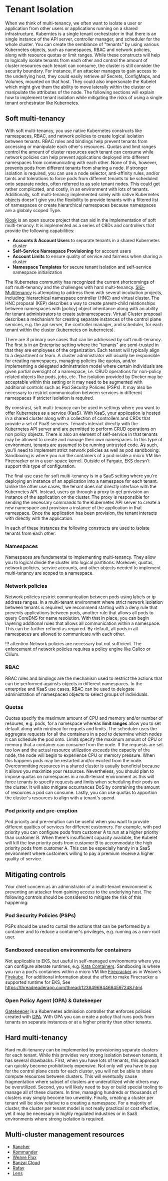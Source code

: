 # Tenant Isolation

When we think of multi-tenancy, we often want to isolate a user or application
from other users or applications running on a shared infrastructure. Kuberntes
is a single tenant orchestrator in that there is an single instance of the API
server, controller manager, and scheduler for the whole cluster. You can create
the semblance of "tenants" by using various Kubernetes objects, such as
namespaces, RBAC and network policies, along with resource quotas or limit
ranges.  While these constructs will help to logically isolate tenants from each
other and control the amount of cluster resources each tenant can consume, the
cluster is still consider the security boundary.  For instance, if an attacker
manages to gain access to the underlying host, they could easily retrieve _all_
Secrets, ConfigMaps, and Volumes, mounted on that host.  They could also
impersonate the Kubelet which might give them the ability to move laterally
within the cluster or manipulate the attributes of the node.  The following
sections will explain how to implement tenant isolation while mitigating the
risks of using a single tenant orchestrator like Kubernetes.

## Soft multi-tenancy

With soft multi-tenancy, you use native Kubernetes constructs like namespaces,
RBAC, and network policies to create logical isolation between tenants.  RBAC
roles and bindings help prevent tenants from accessing or manipulate each
other's resources.  Quotas and limit ranges control the amount of cluster
resources each tenant can consume while network policies can help prevent
applications deployed into different namespaces from communicating with each
other.  None of this, however, prevents pods from different tenants from sharing
a node.  If stronger isolation is required, you can use a node selector,
anti-affinity rules, and/or taints and tolerations to force pods from different
tenants to be scheduled onto separate nodes, often referred to as sole tenant
nodes. This could get rather complicated, and costly, in an environment with
lots of tenants.  Additionally, soft multi-tenancy implemented solely with
native Kubernetes objects doesn't give you the flexibility to provide tenants
with a filtered list of namespaces or create hierarchical namespaces because
namespaces are a globaly scoped Type.

[Kiosk](https://github.com/kiosk-sh/kiosk) is an open source project that can
aid in the implementation of soft multi-tenancy.  It is implemented as a series
of CRDs and controllers that provide the following capabilities:

  + **Accounts & Account Users** to separate tenants in a shared Kubernetes
    cluster
  + **Self-Service Namespace Provisioning** for account users
  + **Account Limits** to ensure quality of service and fairness when sharing a
    cluster
  + **Namespace Templates** for secure tenant isolation and self-service
    namespace initialization

The Kubernetes community has recognized the current shortcomings of soft
multi-tenancy and the challenges with hard multi-tenancy.
[SIG-Multitenancy](https://github.com/kubernetes-sigs/multi-tenancy) is
attempting to address them with several incubation projects, including:
hierarchical namespace controller (HNC) and virtual cluster. The HNC proposal
(KEP) describes a way to create parent-child relationships between namespaces
with \[policy\] object inheritance along with an ability for tenant
administrators to create subnamespaces. Virtual Cluster proposal describes a
mechanism for creating separate instances of the control plane services, e.g.
the api server, the controller manager, and scheduler, for each tenant within
the cluster (kubernetes on kubernetes).

There are 3 primary use cases that can be addressed by soft multi-tenancy.  The
first is in an Enterprise setting where the "tenants" are semi-trusted in that
they are employees of the organization.  Each tenant will typically align to a
department or team. A cluster administrator will usually be responsible for
creating namespaces, managing policies like quotas, and/or implementing a
delegated adminstration model where certain individuals are given partial
oversight of a namespace, i.e. CRUD operations for non-policy related objects
like pods, jobs, etc. The isolation provided by Docker may be acceptable within
this setting or it may need to be augmented with additional controls such as Pod
Security Policies (PSPs). It may also be necessary to restrict communication
between services in different namespaces if stricter isolation is required.

By constrast, soft multi-tenancy can be used in settings where you want to offer
Kubernetes as a service (KaaS).  With KaaS, your application is hosted in a
shared cluster along with a collection of controllers and CRDs that provide a
set of PaaS services.  Tenants interact directly with the Kubernetes API server
and are permitted to perform CRUD operations on non policy objects.  There is
also an element of self-service in that tenants may be allowed to create and
manage their own namespaces.  In this type of environment, tenants are assumed
to be running untrusted code.  As such, you'll need to implement strict network
policies as well as pod sandboxing.  Sandboxing is where you run the containers
of a pod inside a micro VM like Firecracker or in a user-space kernel.  Outside
of Fargate, EKS doesn't support this type of configuration.

The final use case for soft multi-tenancy is in a SaaS setting where you're
deploying an instance of an application into a namespace for each tenant.
Unlike the other use cases, the tenant does not directly interface with the
Kubernetes API.  Instead, users go through a proxy to get provision an instance
of the application on the cluster.  The proxy is responsible for sending the
necessary commands to the  Kubernetes API server to create a new namespace and
provision a instance of the application in that namespace.  Once the application
has been provision, the tenant interacts with directly with the application.

In each of these instances the following constructs are used to isolate tenants
from each other:

### Namespaces

Namespaces are fundamental to implementing multi-tenancy.  They allow you to
logical divide the cluster into logical partitions.  Moreover, quotas, network
policies, service accounts, and other objects needed to implement multi-tenancy
are scoped to a namespace.

### Network policies

Network policies restrict communication between pods using labels or ip address
ranges.  In a multi-tenant environment where strict network isolation between
tenants is required, we recommend starting with a deny rule that prevents
applications between pods, another rule that allows all pods to query CoreDNS
for name resolution.  With that in place, you can begin layering additional
rules that allows all communication within a namespace.  This can be further
refined as required.  By default, all pods in all namespaces are allowed to
communicate with each other.

!!! attention Network policies are necessary but not sufficient. The enforcement
    of network policies requires a policy engine like Calico or Cilium.

### RBAC

RBAC roles and bindings are the mechanism used to restrict the actions that can
be performed againsts objects in different namespaces.  In the enterprise and
KaaS use cases, RBAC can be used to delegate administration of namespaced
objects to select groups of individuals.

### Quotas

Quotas specify the maximum amount of CPU and memory and/or number of resoures,
e.g. pods, for a namespace whereas **limit ranges** allow you to set default
along with min/max for requets and limits.  The scheduler uses the aggregate
requests for all the containers in a pod to determine which nodes it can
schedule the pod onto.  Limits specify the maximum amount of CPU or memory that
a container can consume from the node.  If the requests are set too low and the
actual resource utilization exceeds the capacity of the node, the node will
begin to experience CPU or memory pressure.  When this happens pods may be
restarted and/or evicted from the node.  Overcommitting resources in a shared
cluster is usually beneficial because it allows you maximize your resources.
Nevertheless, you should plan to impose quotas on namespaces in a multi-tenant
environment as this will force tenants to specify requests and limits when
scheduling their pods on the cluster.  It will also mitigate occurrances DoS by
contraining the amount of resources a pod can consume.  Lastly, you can use
quotas to apportion the cluster's resources to align with a tenant's spend.

### Pod priority and pre-emption

Pod priority and pre-emption can be useful when you want to provide different
qualties of services for different customers.  For example, with pod priority
you can configure pods from customer A to run at a higher priority than customer
B. When there's insufficient capacity available, the Kubelet will kill the low
priority pods from customer B to accommodate the high priority pods from
customer A.  This can be especially handy in a SaaS environment where customers
willing to pay a premium receive a higher quality of service.

## Mitigating controls

Your chief concern as an administrator of a multi-tenant environment is
preventing an attacker from gaining access to the underlying host. The following
controls should be considered to mitigate the risk of this happening:

### Pod Security Policies (PSPs)

PSPs should be used to curtail the actions that can be performed by a container
and to reduce a container's privileges, e.g. running as a non-root user.

### Sandboxed execution environments for containers

Not applicable to EKS, but useful in self-managed environments where you can
configure alterate runtimes, e.g. [Kata
Containers](https://github.com/kata-containers/documentation/wiki/Initial-release-of-Kata-Containers-with-Firecracker-support).
Sandboxing is where you run a pod's containers within a micro VM like
[Firecracker](https://firecracker-microvm.github.io/) as in Weave's
[Firekube](https://www.weave.works/blog/firekube-fast-and-secure-kubernetes-clusters-using-weave-ignite).
For additional information about the effort to make Firecracker a supported
runtime for EKS, See
https://threadreaderapp.com/thread/1238496944684597248.html.

### Open Policy Agent (OPA) & Gatekeeper

[Gatekeeper](https://github.com/open-policy-agent/gatekeeper) is a Kubernetes
admission controller that enforces policies created with
[OPA](https://www.openpolicyagent.org/). With OPA you can create a policy that
runs pods from tenants on separate instances or at a higher priority than other
tenants.

## Hard multi-tenancy

Hard multi-tenancy can be implemented by provisioning separate clusters for each
tenant.  While this provides very strong isolation between tenants, it has
several drawbacks.  First, when you have lots of tenants, this approach can
quickly become prohibitively expensive. Not only will you have to pay for the
control plane costs for each cluster, you will not be able to share compute
resources between clusters.  This will eventually cause fragmentation where
subset of clusters are underutilized while others may be overutilized. Second,
you will likely need to buy or build special tooling to manage all of these
clusters.  In time, managing hundreds or thousands of clusters may simply become
too unweildy.  Finally, creating a cluster per tenant will be slow relative to a
creating a namespace. For a majority of cluster, the cluster per tenant model is
not really practical or cost effective, yet it may be necessary in highly
regulated industries or in SaaS environments where strong isolation is required.


## Multi-cluster management resources

+ [Rancher](https://rancher.com/products/rancher/)
+ [Kommander](https://d2iq.com/solutions/ksphere/kommander)
+ [Weave Flux](https://www.weave.works/oss/flux/)
+ [Banzai Cloud](https://banzaicloud.com/)
+ [Rafay](https://rafay.co/)
+ [Lens](https://github.com/lensapp/lens)

